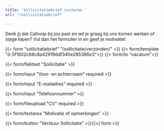 ```yaml
---
title: 'Sollicitatiebrief insturen '
url: "/sollicitatiebrief"

---
```

Denk jij dat Callvoip bij jou past en wil je graag bij ons komen werken of stage lopen? Vul dan het formulier in en geef je motivatie!

{{< form "sollicitatiebrief" "/sollicitatie/verzonden/" >}} {{< form/template "d-5f1602c68c8a42919ddf340e285386e3">}} {{< form/to "vacature">}}

{{< form/fieldset "Sollicitatie" >}}

{{< form/input "Voor- en achternaam" required >}}

{{< form/input "E-mailadres" required >}}

{{< form/input "Telefoonnummer" >}}

{{< form/fileupload "CV" required >}}

{{< form/textarea "Motivatie of opmerkingen" >}}

{{< form/button "Verstuur Sollicitatie" >}}{{</ form >}}
